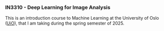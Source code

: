 ### IN3310 - Deep Learning for Image Analysis

This is an introduction course to Machine Learning at the University of Oslo ([UiO](https://www.uio.no/studier/emner/matnat/ifi/IN3310/v25/index.html)),  that I am taking during the spring semester of 2025.
